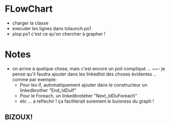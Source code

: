 # FLowChart
- charger la classe
- executer les lignes dans tolaunch.ps1
- plop.ps1 c'est ce qu'on chercher à grapher !

# Notes
- on arrive à quelque chose, mais c'est encore un poil compliqué ...
~~- je pense qu'il faudra ajouter dans les linkedlist des choses évidentes .. comme par exemple:
    - Pour les if, automatiquement ajouter dans le constructeur un linkedbrother "End_IdDuIf"
    - Pour le Foreach, un linkedbroteher "Next_IdDuForeach"
    - etc ... a reflechir ! ça faciliterait surement le buisness du graph !

## BIZOUX!
